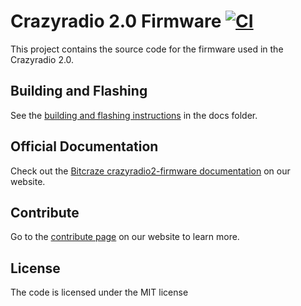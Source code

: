 # Crazyradio 2.0 Firmware  [![CI](https://github.com/bitcraze/crazyradio2-firmware/workflows/CI/badge.svg)](https://github.com/bitcraze/crazyradio2-firmware/actions?query=workflow%3ACI)

This project contains the source code for the firmware used in the Crazyradio 2.0.

## Building and Flashing

See the [building and flashing instructions](./docs/building-and-flashing/index.md) in the docs folder.


## Official Documentation

Check out the [Bitcraze crazyradio2-firmware documentation](https://www.bitcraze.io/documentation/repository/crazyradio2-firmware/main/) on our website.


## Contribute

Go to the [contribute page](https://www.bitcraze.io/contribute/) on our website to learn more.


## License

The code is licensed under the MIT license
